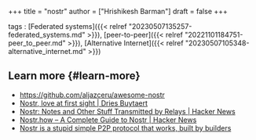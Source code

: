 +++
title = "nostr"
author = ["Hrishikesh Barman"]
draft = false
+++

tags
: [Federated systems]({{< relref "20230507135257-federated_systems.md" >}}), [peer-to-peer]({{< relref "20221101184751-peer_to_peer.md" >}}), [Alternative Internet]({{< relref "20230507105348-alternative_internet.md" >}})


## Learn more {#learn-more}

-   <https://github.com/aljazceru/awesome-nostr>
-   [Nostr, love at first sight | Dries Buytaert](https://dri.es/nostr-love-at-first-sight)
-   [Nostr: Notes and Other Stuff Transmitted by Relays | Hacker News](https://news.ycombinator.com/item?id=34526562)
-   [Nostr.how – A Complete Guide to Nostr | Hacker News](https://news.ycombinator.com/item?id=34656925)
-   [Nostr is a stupid simple P2P protocol that works, built by builders](https://news.ycombinator.com/item?id=33746360)
